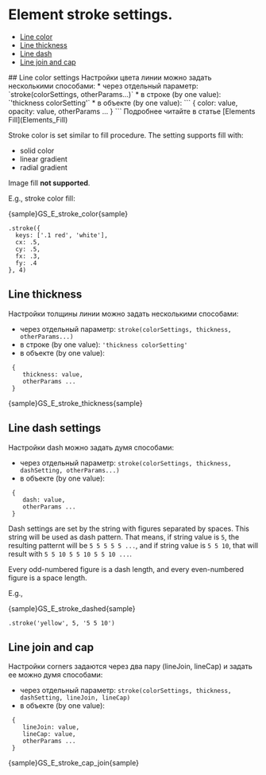 # Element stroke settings.
* [Line color](#line_color_setting)
* [Line thickness](#line_thickness)
* [Line dash](#line_dash_settings)
* [Line join and cap](#Line_join_and_cap)

<a name="line_color_setting"/>
## Line color settings
Настройки цвета линии можно задать несколькими способами:
* через отдельный параметр: 
 `stroke(colorSettings, otherParams...)`
* в строке (by one value): 
 `'thickness colorSetting'`
* в объекте (by one value):
```
 {
    color: value,
    opacity: value,
    otherParams ...
 }
```
Подробнее читайте в статье [Elements Fill](Elements_Fill)

Stroke color is set similar to fill procedure. 
The setting supports fill with:
* solid color
* linear gradient
* radial gradient

Image fill **not supported**.

E.g., stroke color fill:

{sample}GS\_E\_stroke_color{sample}

```
.stroke({
  keys: ['.1 red', 'white'],
  cx: .5,
  cy: .5,
  fx: .3,
  fy: .4
}, 4)
```

## Line thickness
Настройки толщины линии можно задать несколькими способами:
* через отдельный параметр: 
 `stroke(colorSettings, thickness, otherParams...)`
* в строке (by one value): 
 `'thickness colorSetting'`
* в объекте (by one value):
```
 {
    thickness: value,
    otherParams ...
 }
```

{sample}GS\_E\_stroke_thickness{sample}

## Line dash settings
Настройки dash можно задать думя способами:
* через отдельный параметр:
 `stroke(colorSettings, thickness, dashSetting, otherParams...)`
* в объекте (by one value):
```
 {
    dash: value,
    otherParams ...
 }
```

Dash settings are set by the string with figures separated by spaces.
 This string will be used as dash pattern. That means, if  string value is
 `5`, the resulting patternt will be `5 5 5 5 5 ...`, and if string value is 
 `5 5 10`, that will result with `5 5 10 5 5 10 5 5 10 ...`.
 
Every odd-numbered figure is a dash length, and every even-numbered figure is a
 space length.

E.g.,

{sample}GS\_E\_stroke_dashed{sample}

```
.stroke('yellow', 5, '5 5 10')
```

## Line join and cap
Настройки corners задаются через два пару (lineJoin, lineCap) и задать ее можно
думя способами:
* через отдельный параметр:
 `stroke(colorSettings, thickness, dashSetting, lineJoin, lineCap)`
* в объекте (by one value):
```
 {
    lineJoin: value,
    lineCap: value,
    otherParams ...
 }
```
{sample}GS\_E\_stroke\_cap\_join{sample}
